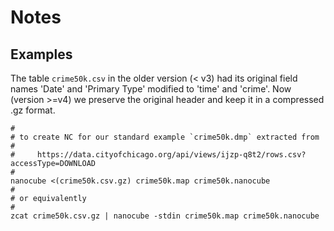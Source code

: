 # Notes

## Examples

The table `crime50k.csv` in the older version (< v3) had its original field names
'Date' and 'Primary Type' modified to 'time' and 'crime'. Now (version >=v4) we
preserve the original header and keep it in a compressed .gz format.

```
#
# to create NC for our standard example `crime50k.dmp` extracted from
#
#     https://data.cityofchicago.org/api/views/ijzp-q8t2/rows.csv?accessType=DOWNLOAD
#
nanocube <(crime50k.csv.gz) crime50k.map crime50k.nanocube
#
# or equivalently
#
zcat crime50k.csv.gz | nanocube -stdin crime50k.map crime50k.nanocube
```
